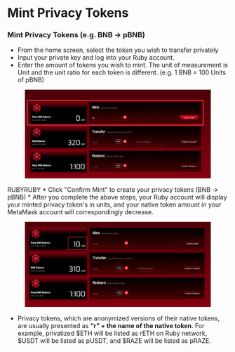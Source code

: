 # Mint Privacy Tokens

### Mint Privacy Tokens (e.g. BNB -> pBNB)

* From the home screen, select the token you wish to transfer privately
* Input your private key and log into your Ruby account.
* Enter the amount of tokens you wish to mint. The unit of measurement is Unit and the unit ratio for each token is different. (e.g. 1 BNB = 100 Units of pBNB)

<figure><img src="../.gitbook/assets/image (4) (1).png" alt=""><figcaption></figcaption></figure>

RUBYRUBY \* Click "Confirm Mint" to create your privacy tokens (BNB -> pBNB) \* After you complete the above steps, your Ruby account will display your minted privacy token's in units, and your native token amount in your MetaMask account will correspondingly decrease.

<figure><img src="../.gitbook/assets/image (11).png" alt=""><figcaption></figcaption></figure>

* Privacy tokens, which are anonymized versions of their native tokens, are usually presented as **“r” + the name of the native token**. For example, privatized $ETH will be listed as rETH on Ruby network, $USDT will be listed as pUSDT, and $RAZE will be listed as pRAZE.
